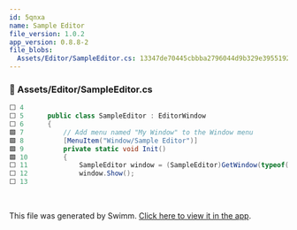 ```yaml
---
id: 5qnxa
name: Sample Editor
file_version: 1.0.2
app_version: 0.8.8-2
file_blobs:
  Assets/Editor/SampleEditor.cs: 13347de70445cbbba2796044d9b329e3955192fd
---
```


<!-- NOTE-swimm-snippet: the lines below link your snippet to Swimm -->
### 📄 Assets/Editor/SampleEditor.cs
```c#
⬜ 4      
⬜ 5      public class SampleEditor : EditorWindow
⬜ 6      {
🟩 7          // Add menu named "My Window" to the Window menu
🟩 8          [MenuItem("Window/Sample Editor")]
🟩 9          private static void Init()
🟩 10         {
⬜ 11             SampleEditor window = (SampleEditor)GetWindow(typeof(SampleEditor));
⬜ 12             window.Show();
⬜ 13     
```

<br/>

This file was generated by Swimm. [Click here to view it in the app](https://app.swimm.io/repos/Z2l0aHViJTNBJTNBdW5pdHktZ2l0aHViLWFjdGlvbi1leGFtcGxlJTNBJTNBdHJlZW5vZC1rYXlh/docs/5qnxa).